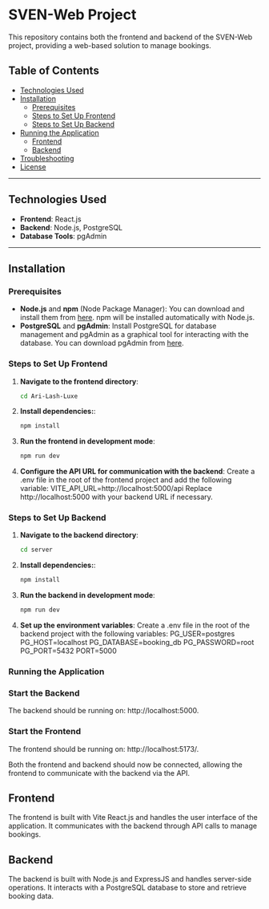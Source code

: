 # SVEN-Web Project

This repository contains both the frontend and backend of the SVEN-Web project, providing a web-based solution to manage bookings.

## Table of Contents
- [Technologies Used](#technologies-used)
- [Installation](#installation)
  - [Prerequisites](#prerequisites)
  - [Steps to Set Up Frontend](#steps-to-set-up-frontend)
  - [Steps to Set Up Backend](#steps-to-set-up-backend)
- [Running the Application](#running-the-application)
  - [Frontend](#frontend)
  - [Backend](#backend)
- [Troubleshooting](#troubleshooting)
- [License](#license)

---

## Technologies Used

- **Frontend**: React.js
- **Backend**: Node.js, PostgreSQL
- **Database Tools**: pgAdmin

---

## Installation

### Prerequisites

- **Node.js** and **npm** (Node Package Manager): You can download and install them from [here](https://nodejs.org/). npm will be installed automatically with Node.js.
- **PostgreSQL** and **pgAdmin**: Install PostgreSQL for database management and pgAdmin as a graphical tool for interacting with the database. You can download pgAdmin from [here](https://www.pgadmin.org/).

### Steps to Set Up Frontend

1. **Navigate to the frontend directory**:

   ```bash
   cd Ari-Lash-Luxe

2. **Install dependencies:**:
    ```bash
    npm install

3. **Run the frontend in development mode**:
    ```bash
    npm run dev

4. **Configure the API URL for communication with the backend**:
    Create a .env file in the root of the frontend project and add the following variable:
    VITE_API_URL=http://localhost:5000/api
    Replace http://localhost:5000 with your backend URL if necessary.


### Steps to Set Up Backend

1. **Navigate to the backend directory**:

   ```bash
   cd server
2. **Install dependencies:**:
    ```bash
    npm install

3. **Run the backend in development mode**:
    ```bash
    npm run dev

4. **Set up the environment variables**:
    Create a .env file in the root of the backend project with the following variables:
    PG_USER=postgres
    PG_HOST=localhost
    PG_DATABASE=booking_db
    PG_PASSWORD=root
    PG_PORT=5432
    PORT=5000

### Running the Application 

### Start the Backend
The backend should be running on: http://localhost:5000.

### Start the Frontend
The frontend should be running on: http://localhost:5173/.

Both the frontend and backend should now be connected, allowing the frontend to communicate with the backend via the API.

## Frontend
The frontend is built with Vite React.js and handles the user interface of the application. It communicates with the backend through API calls to manage bookings.

## Backend
The backend is built with Node.js and ExpressJS and handles server-side operations. It interacts with a PostgreSQL database to store and retrieve booking data.